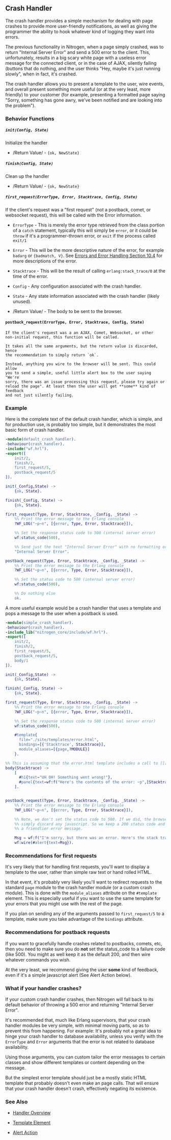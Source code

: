 <!-- dash: Handlers - Crash | Guide | ###:Section -->



## Crash Handler

  The crash handler provides a simple mechanism for dealing with page crashes
  to provide more user-friendly notifications, as well as giving the programmer
  the ability to hook whatever kind of logging they want into errors.

  The previous functionality in Nitrogen, when a page simply crashed, was to
  return "Internal Server Error" and send a 500 error to the client.  This,
  unfortunately, results in a big scary white page with a useless error message
  for the connected client, or in the case of AJAX, silently failing (buttons
  that do nothing, and the user thinks "Hey, maybe it's just running slowly",
  when in fact, it's crashed.

  The crash handler allows you to present a template to the user, wire events,
  and overall present something more useful (or at the very least, more
  friendly) to your customer (for example, presenting a formatted page saying
  "Sorry, something has gone awry, we've been notified and are looking into
  the problem").

### Behavior Functions

##### `init(Config, State)`

  Initialize the handler

 *  /Return Value/ - `{ok, NewState}`

##### `finish(Config, State)`

  Clean up the handler

 *  /Return Value/ - `{ok, NewState}`

##### `first_request(ErrorType, Error, Stacktrace, Config, State)`

  If the client's request was a "first request" (not a postback, comet,
  or websocket request), this will be called with the Error information.

 *  `ErrorType` - This is merely the error type retrieved from the class
     portion of a `catch` statement, typically this will simply be `error`,
     or it could be `throw` if it's a programmer-thrown error, or `exit` if the
     process called `exit/1`

 *  `Error` - This will be the more descriptive nature of the error, for
     example `badarg` or `{badmatch, V}`. See
     [Errors and Error Handling Section 10.4](http://erlang.org/doc/reference_manual/errors.html)
     for more descriptions of the error.

 *  `Stacktrace` - This will be the result of calling `erlang:stack_trace/0`
     at the time of the error.

 *  `Config` - Any configuration associated with the crash handler.

 *  `State` - Any state information associated with the crash handler
     (likely unused).

 *  /Return Value/ - The body to be sent to the browser.

#### `postback_request(ErrorType, Error, Stacktrace, Config, State)`

    If the client's request was a an AJAX, Comet, Websocket, or other
    non-initial request, this function will be called.

    It takes all the same arguments, but the return value is discarded, hence
    the recommendation to simply return `ok`.

    Instead, anything you wire to the browser will be sent. This could allow
    you to send a simple, useful little alert box to the user saying "We're
    sorry, there was an issue processing this request, please try again or
    reload the page". At least then the user will get **some** kind of feedback
    and not just silently failing.

### Example

  Here is the complete text of the default crash handler, which is simple, and
  for production use, is probably too simple, but it demonstrates the most basic
  form of crash handler.

```erlang
-module(default_crash_handler).
-behaviour(crash_handler).
-include("wf.hrl").
-export([
    init/2,
    finish/2,
    first_request/5,
    postback_request/5
]).

init(_Config,State) ->
    {ok, State}.

finish(_Config, State) ->
    {ok, State}.

first_request(Type, Error, Stacktrace, _Config, _State) ->
    %% Print the error message to the Erlang console
    ?WF_LOG("~p~n", [{error, Type, Error, Stacktrace}]),

    %% Set the response status code to 500 (internal server error)
    wf:status_code(500),

    %% Send just the text "Internal Server Error" with no formatting or layout
    "Internal Server Error".

postback_request(Type, Error, Stacktrace, _Config, _State) ->
    %% Print the error message to the Erlang console
    ?WF_LOG("~p~n", [{error, Type, Error, Stacktrace}]),

    %% Set the status code to 500 (internal server error)
    wf:status_code(500),

    %% Do nothing else
    ok.


```

  A more useful example would be a crash handler that uses a template and pops
  a message to the user when a postback is used.

```erlang
-module(simple_crash_handler).
-behaviour(crash_handler).
-include_lib("nitrogen_core/include/wf.hrl").
-export([
    init/2,
    finish/2,
    first_request/5,
    postback_request/5,
    body/1
]).

init(_Config,State) ->
    {ok, State}.

finish(_Config, State) ->
    {ok, State}.

first_request(Type, Error, Stacktrace, _Config, _State) ->
    %% Print the error message to the Erlang console
    ?WF_LOG("~p~n", [{error, Type, Error, Stacktrace}]),

    %% Set the response status code to 500 (internal server error)
    wf:status_code(500),

    #template{
      file="./site/templates/error.html",
      bindings=[{'Stacktrace', Stacktrace}],
      module_aliases=[{page,?MODULE}]
    }.

%% This is assuming that the error.html template includes a call to [[[page:body(Stacktrace)]]]
body(Stacktrace) ->
    [
      #h1{text="UH OH! Something went wrong!"},
      #panel{text=wf:f("Here's the contents of the error: ~p",[Stacktrace])}
    ].


postback_request(Type, Error, Stacktrace, _Config, _State) ->
    %% Print the error message to the Erlang console
    ?WF_LOG("~p~n", [{error, Type, Error, Stacktrace}]),

    %% Note, we don't set the status code to 500. If we did, the browser will
    %% simply discard any javascript. So we keep a 200 status code and print
    %% a friendlier error message.

    Msg = wf:f("I'm sorry, but there was an error. Here's the stack trace: ~p",[Stacktrace]),
    wf:wire(#alert{text=Msg}).


```

### Recommendations for first requests

   It's very likely that for handling first requests, you'll want to display a
   template to the user, rather than simple raw text or hand rolled HTML.

   In that event, it's probably very likely you'll want to redirect requests
   to the standard `page` module to the crash handler module (or a custom crash
   module). This is done with the `module_aliases` attribute on the `#template`
   element. This is especially useful if you want to use the same template for
   your errors that you might use with the rest of the page.

   If you plan on sending any of the arguments passed to `first_request/5` to
   a template, make sure you take advantage of the `bindings` attribute.

### Recommendations for postback requests

   If you want to gracefully handle crashes related to postbacks, comets, etc,
   then you need to make sure you do **not** set the status_code to a failure
   code (like 500). You might as well keep it as the default 200, and then wire
   whatever commands you wish.

   At the very least, we recommend giving the user **some** kind of feedback,
   even if it's a simple javascript alert (See Alert Action below).

### What if your handler crashes?

   If your custom crash handler crashes, then Nitrogen will fall back to its
   default behavior of throwing a 500 error and returning "Internal Server
   Error".

   It's recommended that, much like Erlang supervisors, that your crash handler
   modules be very simple, with minimal moving parts, so as to prevent this from
   happening. For example: It's probably not a great idea to hinge your crash
   handler to database availability, unless you verify with the `ErrorType` and
   `Error` arguments that the error is not related to database availability.

   Using those arguments, you can custom tailor the error messages to certain
   classes and show different templates or content depending on the message.

   But the simplest error template should just be a mostly static HTML template
   that probably doesn't even make an page calls. That will ensure that your
   crash handler doesn't crash, effectively negating its existence.

### See Also

 *  [Handler Overview](./handlers.md)

 *  [Template Element](template.md)

 *  [Alert Action](alert.md)
